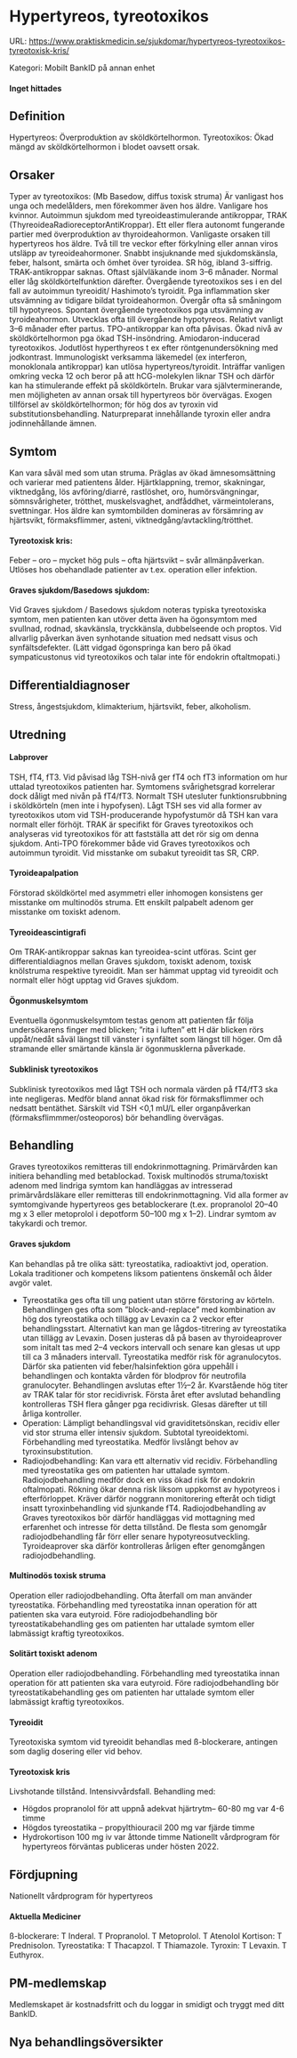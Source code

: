 # Hypertyreos, tyreotoxikos

URL: https://www.praktiskmedicin.se/sjukdomar/hypertyreos-tyreotoxikos-tyreotoxisk-kris/



Kategori: Mobilt BankID på annan enhet

#### Inget hittades

## Definition

Hypertyreos: Överproduktion av sköldkörtelhormon.
Tyreotoxikos: Ökad mängd av sköldkörtelhormon i blodet oavsett orsak.

## Orsaker

Typer av tyreotoxikos:
(Mb Basedow, diffus toxisk struma) Är vanligast hos unga och medelålders, men förekommer även hos äldre. Vanligare hos kvinnor. Autoimmun sjukdom med tyreoideastimulerande antikroppar, TRAK (ThyreoideaRadioreceptorAntiKroppar).
Ett eller flera autonomt fungerande partier med överproduktion av thyroideahormon. Vanligaste orsaken till hypertyreos hos äldre.
Två till tre veckor efter förkylning eller annan viros utsläpp av tyreoideahormoner. Snabbt insjuknande med sjukdomskänsla, feber, halsont, smärta och ömhet över tyroidea. SR hög, ibland 3-siffrig. TRAK-antikroppar saknas. Oftast självläkande inom 3–6 månader. Normal eller låg sköldkörtelfunktion därefter.
Övergående tyreotoxikos ses i en del fall av autoimmun tyreoidit/ Hashimoto’s tyroidit. Pga inflammation sker utsvämning av tidigare bildat tyroideahormon. Övergår ofta så småningom till hypotyreos.
Spontant övergående tyreotoxikos pga utsvämning av tyroideahormon. Utvecklas ofta till övergående hypotyreos. Relativt vanligt 3–6 månader efter partus. TPO-antikroppar kan ofta påvisas.
Ökad nivå av sköldkörtelhormon pga ökad TSH-insöndring.
Amiodaron-inducerad tyreotoxikos. Jodutlöst hyperthyreos t ex efter röntgenundersökning med jodkontrast. Immunologiskt verksamma läkemedel (ex interferon, monoklonala antikroppar) kan utlösa hypertyreos/tyroidit.
Inträffar vanligen omkring vecka 12 och beror på att hCG-molekylen liknar TSH och därför kan ha stimulerande effekt på sköldkörteln. Brukar vara självterminerande, men möjligheten av annan orsak till hypertyreos bör övervägas.
Exogen tillförsel av sköldkörtelhormon; för hög dos av tyroxin vid substitutionsbehandling. Naturpreparat innehållande tyroxin eller andra jodinnehållande ämnen.

## Symtom

Kan vara såväl med som utan struma. Präglas av ökad ämnesomsättning och varierar med patientens ålder.
Hjärtklappning, tremor, skakningar, viktnedgång, lös avföring/diarré, rastlöshet, oro, humörsvängningar, sömnsvårigheter, trötthet, muskelsvaghet, andfåddhet, värmeintolerans, svettningar.
Hos äldre kan symtombilden domineras av försämring av hjärtsvikt, förmaksflimmer, asteni, viktnedgång/avtackling/trötthet.

#### Tyreotoxisk kris:

Feber – oro – mycket hög puls – ofta hjärtsvikt – svår allmänpåverkan. Utlöses hos obehandlade patienter av t.ex. operation eller infektion.

#### Graves sjukdom/Basedows sjukdom:

Vid Graves sjukdom / Basedows sjukdom noteras typiska tyreotoxiska symtom, men patienten kan utöver detta även ha ögonsymtom med svullnad, rodnad, skavkänsla, tryckkänsla, dubbelseende och proptos. Vid allvarlig påverkan även synhotande situation med nedsatt visus och synfältsdefekter. (Lätt vidgad ögonspringa kan bero på ökad sympaticustonus vid tyreotoxikos och talar inte för endokrin oftaltmopati.)

## Differentialdiagnoser

Stress, ångestsjukdom, klimakterium, hjärtsvikt, feber, alkoholism.

## Utredning

#### Labprover

TSH, fT4, fT3. Vid påvisad låg TSH-nivå ger fT4 och fT3 information om hur uttalad tyreotoxikos patienten har. Symtomens svårighetsgrad korrelerar dock dåligt med nivån på fT4/fT3. Normalt TSH utesluter funktionsrubbning i sköldkörteln (men inte i hypofysen). Lågt TSH ses vid alla former av tyreotoxikos utom vid TSH-producerande hypofystumör då TSH kan vara normalt eller förhöjt.
TRAK är specifikt för Graves tyreotoxikos och analyseras vid tyreotoxikos för att fastställa att det rör sig om denna sjukdom. Anti-TPO förekommer både vid Graves tyreotoxikos och autoimmun tyroidit. Vid misstanke om subakut tyreoidit tas SR, CRP.

#### Tyroideapalpation

Förstorad sköldkörtel med asymmetri eller inhomogen konsistens ger misstanke om multinodös struma. Ett enskilt palpabelt adenom ger misstanke om toxiskt adenom.

#### Tyreoideascintigrafi

Om TRAK-antikroppar saknas kan tyreoidea-scint utföras. Scint ger differentialdiagnos mellan Graves sjukdom, toxiskt adenom, toxisk knölstruma respektive tyreoidit. Man ser hämmat upptag vid tyreoidit och normalt eller högt upptag vid Graves sjukdom.

#### Ögonmuskelsymtom

Eventuella ögonmuskelsymtom testas genom att patienten får följa undersökarens finger med blicken; ”rita i luften” ett H där blicken rörs uppåt/nedåt såväl längst till vänster i synfältet som längst till höger. Om då stramande eller smärtande känsla är ögonmusklerna påverkade.

#### Subklinisk tyreotoxikos

Subklinisk tyreotoxikos med lågt TSH och normala värden på fT4/fT3 ska inte negligeras. Medför bland annat ökad risk för förmaksflimmer och nedsatt bentäthet. Särskilt vid TSH <0,1 mU/L eller organpåverkan (förmaksflimmmer/osteoporos) bör behandling övervägas.

## Behandling

Graves tyreotoxikos remitteras till endokrinmottagning. Primärvården kan initiera behandling med betablockad.
Toxisk multinodös struma/toxiskt adenom med lindriga symtom kan handläggas av intresserad primärvårdsläkare eller remitteras till endokrinmottagning.
Vid alla former av symtomgivande hypertyreos ges betablockerare (t.ex. propranolol 20–40 mg x 3 eller metoprolol i depotform 50–100 mg x 1–2). Lindrar symtom av takykardi och tremor.

#### Graves sjukdom

Kan behandlas på tre olika sätt: tyreostatika, radioaktivt jod, operation. Lokala traditioner och kompetens liksom patientens önskemål och ålder avgör valet.
- Tyreostatika ges ofta till ung patient utan större förstoring av körteln. Behandlingen ges ofta som ”block-and-replace” med kombination av hög dos tyreostatika och tillägg av Levaxin ca 2 veckor efter behandlingsstart. Alternativt kan man ge lågdos-titrering av tyreostatika utan tillägg av Levaxin. Dosen justeras då på basen av thyroideaprover som initalt tas med 2–4 veckors intervall och senare kan glesas ut upp till ca 3 månaders intervall. Tyreostatika medför risk för agranulocytos. Därför ska patienten vid feber/halsinfektion göra uppehåll i behandlingen och kontakta vården för blodprov för neutrofila granulocyter. Behandlingen avslutas efter 1½–2 år. Kvarstående hög titer av TRAK talar för stor recidivrisk. Första året efter avslutad behandling kontrolleras TSH flera gånger pga recidivrisk. Glesas därefter ut till årliga kontroller.
- Operation: Lämpligt behandlingsval vid graviditetsönskan, recidiv eller vid stor struma eller intensiv sjukdom. Subtotal tyreoidektomi. Förbehandling med tyreostatika. Medför livslångt behov av tyroxinsubstitution.
- Radiojodbehandling: Kan vara ett alternativ vid recidiv. Förbehandling med tyreostatika ges om patienten har uttalade symtom. Radiojodbehandling medför dock en viss ökad risk för endokrin oftalmopati. Rökning ökar denna risk liksom uppkomst av hypotyreos i efterförloppet. Kräver därför noggrann monitorering efteråt och tidigt insatt tyroxinbehandling vid sjunkande fT4. Radiojodbehandling av Graves tyreotoxikos bör därför handläggas vid mottagning med erfarenhet och intresse för detta tillstånd. De flesta som genomgår radiojodbehandling får förr eller senare hypotyreosutveckling. Tyroideaprover ska därför kontrolleras årligen efter genomgången radiojodbehandling.

#### Multinodös toxisk struma

Operation eller radiojodbehandling. Ofta återfall om man använder tyreostatika. Förbehandling med tyreostatika innan operation för att patienten ska vara eutyroid. Före radiojodbehandling bör tyreostatikabehandling ges om patienten har uttalade symtom eller labmässigt kraftig tyreotoxikos.

#### Solitärt toxiskt adenom

Operation eller radiojodbehandling. Förbehandling med tyreostatika innan operation för att patienten ska vara eutyroid. Före radiojodbehandling bör tyreostatikabehandling ges om patienten har uttalade symtom eller labmässigt kraftig tyreotoxikos.

#### Tyreoidit

Tyreotoxiska symtom vid tyreoidit behandlas med ß-blockerare, antingen som daglig dosering eller vid behov.

#### Tyreotoxisk kris

Livshotande tillstånd. Intensivvårdsfall.
Behandling med:
- Högdos propranolol för att uppnå adekvat hjärtrytm– 60-80 mg var 4-6 timme
- Högdos tyreostatika – propylthiouracil 200 mg var fjärde timme
- Hydrokortison 100 mg iv var åttonde timme
Nationellt vårdprogram för hypertyreos förväntas publiceras under hösten 2022.

## Fördjupning

Nationellt vårdprogram för hypertyreos

#### Aktuella Mediciner

ß-blockerare: T Inderal. T Propranolol. T Metoprolol. T Atenolol
Kortison: T Prednisolon.
Tyreostatika: T Thacapzol. T Thiamazole.
Tyroxin: T Levaxin. T Euthyrox.

## PM-medlemskap

Medlemskapet är kostnadsfritt och du loggar in smidigt och tryggt med ditt BankID.

## Nya behandlingsöversikter

